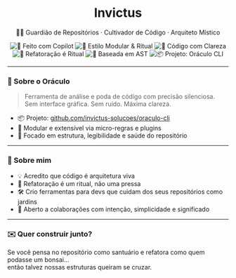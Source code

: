 <h1 align="center">Invictus</h1>
<p align="center">🧙‍♂️ Guardião de Repositórios · Cultivador de Código · Arquiteto Místico</p>

<p align="center">
  <img alt="🧙 Feito com Copilot" src="https://img.shields.io/badge/%F0%9F%A7%99%20feito_com-Copilot-blue">
  <img alt="🔮 Estilo Modular & Ritual" src="https://img.shields.io/badge/estilo-modular_ritual-6f42c1">
  <img alt="🌌 Código com Clareza" src="https://img.shields.io/badge/código-clareza_rítmica-00b4d8">
  <img alt="🌱 Refatoração é Ritual" src="https://img.shields.io/badge/refatoração-com%20intenção-228b22">
  <img alt="🧪 Baseada em AST" src="https://img.shields.io/badge/análise-AST+semântica-0ea5e9">
  <img alt="📦 Projeto: Oráculo CLI" src="https://img.shields.io/badge/projeto-oráculo_CLI-black">
</p>

---

### 🔮 Sobre o Oráculo

> Ferramenta de análise e poda de código com precisão silenciosa.  
> Sem interface gráfica. Sem ruído. Máxima clareza.

- 📦 Projeto: [github.com/invictus-solucoes/oraculo-cli](https://github.com/invictus-solucoes/oraculo-cli)
- 🧪 Modular e extensível via micro-regras e plugins
- 📁 Focado em estrutura, legibilidade e saúde do repositório

---

### 🌱 Sobre mim

- 💡 Acredito que código é arquitetura viva
- 📜 Refatoração é um ritual, não uma pressa
- 🛠️ Crio ferramentas para devs que cuidam dos seus repositórios como jardins
- 🤝 Aberto a colaborações com intenção, simplicidade e significado

---

### ✉️ Quer construir junto?

Se você pensa no repositório como santuário e refatora como quem podasse um bonsai…  
então talvez nossas estruturas queiram se cruzar.
